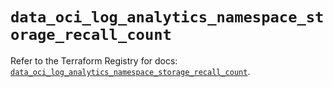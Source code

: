 # `data_oci_log_analytics_namespace_storage_recall_count`

Refer to the Terraform Registry for docs: [`data_oci_log_analytics_namespace_storage_recall_count`](https://registry.terraform.io/providers/hashicorp/oci/7.19.0/docs/data-sources/log_analytics_namespace_storage_recall_count).
